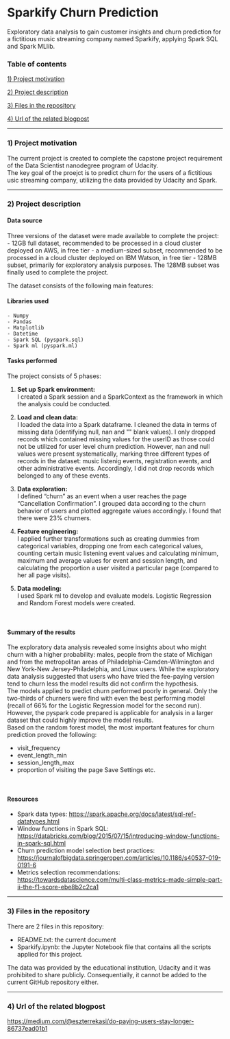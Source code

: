 # Sparkify Churn Prediction
Exploratory data analysis to gain customer insights and churn prediction for a fictitious music streaming company named Sparkify, applying Spark SQL and Spark MLlib.

 ### Table of contents

[1) Project motivation](#Motivation)

[2) Project description](#Description)

[3) Files in the repository](#Files)

[4) Url of the related blogpost](#BlogpostUrl)

---

 ### 1) Project motivation<a name="Motivation"></a>
The current project is created to complete the capstone project requirement of the Data Scientist nanodegree program of Udacity.<br>
The key goal of the proejct is to predict churn for the users of a fictitious usic streaming company, utilizing the data provided by Udacity and Spark.<br>

---

### 2) Project description<a name="Description"></a>

#### Data source
Three versions of the dataset were made available to complete the project:
    - 12GB full dataset, recommended to be processed in a cloud cluster deployed on AWS, in free tier
    - a medium-sized subset, recommended to be processed in a cloud cluster deployed on IBM Watson, in free tier
    - 128MB subset, primarily for exploratory analysis purposes.
The 128MB subset was finally used to complete the project.

The dataset consists of the following main features:<br>

#### Libraries used
    - Numpy
    - Pandas
    - Matplotlib
    - Datetime
    - Spark SQL (pyspark.sql)
    - Spark ml (pyspark.ml)

#### Tasks performed
The project consists of 5 phases:<br>
1. **Set up Spark environment:**<br>
I created a Spark session and a SparkContext as the framework in which the analysis could be conducted.<br>

2. **Load and clean data:**<br>
I loaded the data into a Spark dataframe. I cleaned the data in terms of missing data (identifying null, nan and "" blank values). I only dropped records which contained missing values for the userID as those could not be utilized for user level churn prediction. However, nan and null values were present systematically, marking three different types of records in the dataset: music listenig events, registration events, and other administrative events. Accordingly, I did not drop records which belonged to any of these events.<br>

3. **Data exploration:**<br>
I defined “churn” as an event when a user reaches the page “Cancellation Confirmation”. I grouped data according to the churn behavior of users and plotted aggregate values accordingly. I found that there were 23% churners.<br>

4. **Feature engineering:**<br>
I applied further transformations such as creating dummies from categorical variables, dropping one from each categorical values, counting certain music listening event values and calculating minimum, maximum and average values for event and session length, and calculating the proportion a user visited a particular page (compared to her all page visits).<br>

5. **Data modeling:**<br>
I used Spark ml to develop and evaluate models. Logistic Regression and Random Forest models were created.
<br>

#### Summary of the results
The exploratory data analysis revealed some insights about who might churn with a higher probability: males, people from the state of Michigan and from the metropolitan areas of Philadelphia-Camden-Wilmington and New York-New Jersey-Philadelphia, and Linux users.
While the exploratory data analysis suggested that users who have tried the fee-paying version tend to churn less the model results did not confirm the hypothesis.<br>
The models applied to predict churn performed poorly in general. Only the two-thirds of churners were find with even the best performing model (recall of 66% for the Logistic Regression model for the second run). However, the pyspark code prepared is applicable for analysis in a larger dataset that could highly improve the model results.<br>
Based on the random forest model, the most important features for churn prediction proved the following:
- visit_frequency
- event_length_min
- session_length_max
- proportion of visiting the page Save Settings etc.
<br>

#### Resources
- Spark data types: https://spark.apache.org/docs/latest/sql-ref-datatypes.html
- Window functions in Spark SQL: https://databricks.com/blog/2015/07/15/introducing-window-functions-in-spark-sql.html
- Churn prediction model selection best practices: https://journalofbigdata.springeropen.com/articles/10.1186/s40537-019-0191-6
- Metrics selection recommendations: https://towardsdatascience.com/multi-class-metrics-made-simple-part-ii-the-f1-score-ebe8b2c2ca1<br>
 
 ---

### 3) Files in the repository<a name="Files"></a>
There are 2 files in this repository:<br>
- README.txt: the current document
- Sparkify.ipynb: the Jupyter Notebook file that contains all the scripts applied for this project.

The data was provided by the educational institution, Udacity and it was prohibited to share publicly. Consequentially, it cannot be added to the current GitHub repository either. <br>

---

### 4) Url of the related blogpost<a name="BlogpostUrl"></a>
https://medium.com/@eszterrekasi/do-paying-users-stay-longer-86737ead01b1